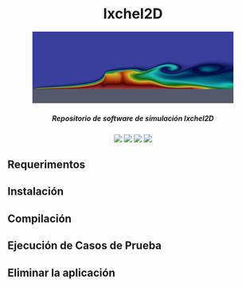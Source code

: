 
<h1 align="center">Ixchel2D</h1>

<div align="center">
  <img src=".readme-images/head-simulation.png" style="width:80%;"/>
</div>

<h5 align="center">
  Repositorio de software de simulación Ixchel2D
</h5>

<div align="center">
  <img src="https://img.shields.io/badge/Linux-FCC624?style=for-the-badge&logo=linux&logoColor=black"/>
  <img src="https://img.shields.io/badge/Fortran-734F96?style=for-the-badge&logo=fortran&logoColor=white"/>
  <img src="https://img.shields.io/badge/NVIDIA-CUDA-76B900?style=for-the-badge&logo=nvidia&logoColor=white&labelColor=76B900&color=black"/>
  <img src="https://img.shields.io/badge/OpenACC-01B0F0?style=for-the-badge&logoColor=white"/>
</div>

Requerimentos
-------------


Instalación
-----------


Compilación
-----------


Ejecución de Casos de Prueba
----------------------------


Eliminar la aplicación
----------------------
